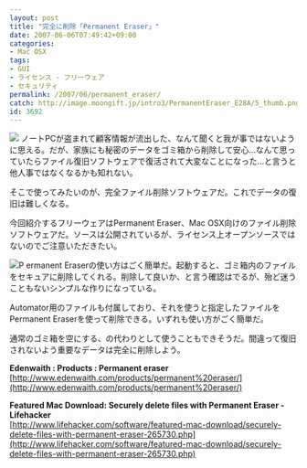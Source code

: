```yaml
---
layout: post
title: "完全に削除「Permanent Eraser」"
date: 2007-06-06T07:49:42+09:00
categories:
- Mac OSX
tags: 
- GUI
- ライセンス - フリーウェア
- セキュリティ
permalink: /2007/06/permanent_eraser/
catch: http://image.moongift.jp/intro3/PermanentEraser_E28A/5_thumb.png
id: 3692
---
```

[![](http://image.moongift.jp/intro3/PermanentEraser_E28A/6_thumb.png)](http://image.moongift.jp/intro3/PermanentEraser_E28A/62.png) ノートPCが盗まれて顧客情報が流出した、なんて聞くと我が事ではないように思える。だが、家族にも秘密のデータをゴミ箱から削除して安心…なんて思っていたらファイル復旧ソフトウェアで復活されて大変なことになった…と言うと他人事ではなくなるかも知れない。   
  
そこで使ってみたいのが、完全ファイル削除ソフトウェアだ。これでデータの復旧は難しくなる。   
  
今回紹介するフリーウェアはPermanent Eraser、Mac OSX向けのファイル削除ソフトウェアだ。ソースは公開されているが、ライセンス上オープンソースではないのでご注意いただきたい。   
  
<!--more-->  
  
[![](http://image.moongift.jp/intro3/PermanentEraser_E28A/5_thumb.png)](http://image.moongift.jp/intro3/PermanentEraser_E28A/52.png)P ermanent Eraserの使い方はごく簡単だ。起動すると、ゴミ箱内のファイルをセキュアに削除してくれる。削除して良いか、と言う確認はでるが、殆ど迷うこともないシンプルな作りになっている。   
  
Automator用のファイルも付属しており、それを使うと指定したファイルをPermanent Eraserを使って削除できる。いずれも使い方がごく簡単だ。   
  
通常のゴミ箱を空にする、の代わりとして使うこともできそうだ。間違って復旧されないよう重要なデータは完全に削除しよう。   
  
**Edenwaith : Products : Permanent eraser**  
[http://www.edenwaith.com/products/permanent%20eraser/](http://www.edenwaith.com/products/permanent%20eraser/)  
  
**Featured Mac Download: Securely delete files with Permanent Eraser - Lifehacker**  
[http://www.lifehacker.com/software/featured-mac-download/securely-delete-files-with-permanent-eraser-265730.php](http://www.lifehacker.com/software/featured-mac-download/securely-delete-files-with-permanent-eraser-265730.php)